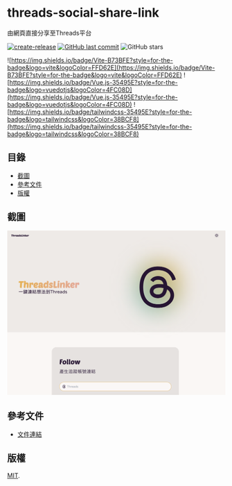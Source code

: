 # threads-social-share-link

由網頁直接分享至Threads平台

[![create-release](https://github.com/connectshark/threads-social-share-link/actions/workflows/create-release.yml/badge.svg?branch=main)](https://github.com/connectshark/threads-social-share-link/actions/workflows/create-release.yml)
[![GitHub last commit](https://img.shields.io/github/last-commit/connectshark/threads-social-share-link.svg?style=flat)](https://github.com/connectshark/threads-social-share-link)
![GitHub stars](https://img.shields.io/github/stars/connectshark/threads-social-share-link.svg?style=social&label=Stars&style=plastic)


![https://img.shields.io/badge/Vite-B73BFE?style=for-the-badge&logo=vite&logoColor=FFD62E](https://img.shields.io/badge/Vite-B73BFE?style=for-the-badge&logo=vite&logoColor=FFD62E)
![https://img.shields.io/badge/Vue.js-35495E?style=for-the-badge&logo=vuedotjs&logoColor=4FC08D](https://img.shields.io/badge/Vue.js-35495E?style=for-the-badge&logo=vuedotjs&logoColor=4FC08D)
![https://img.shields.io/badge/tailwindcss-35495E?style=for-the-badge&logo=tailwindcss&logoColor=38BCF8](https://img.shields.io/badge/tailwindcss-35495E?style=for-the-badge&logo=tailwindcss&logoColor=38BCF8)


## 目錄

- [截圖](#截圖)
- [參考文件](#參考文件)
- [版權](#版權)

## 截圖

[![](/readme/cover.png)](https://threads.nosegates.com)


## 參考文件

- [文件連結](https://developers.facebook.com/docs/threads/threads-web-intents/)

## 版權

[MIT](/LICENSE).